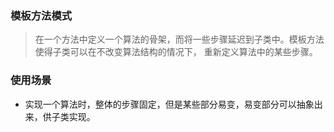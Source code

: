 ### 模板方法模式
> 在一个方法中定义一个算法的骨架，而将一些步骤延迟到子类中。模板方法使得子类可以在不改变算法结构的情况下，
重新定义算法中的某些步骤。

### 使用场景
* 实现一个算法时，整体的步骤固定，但是某些部分易变，易变部分可以抽象出来，供子类实现。